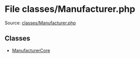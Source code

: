 File classes/Manufacturer.php
=========

Source: [classes/Manufacturer.php](https://github.com/PrestaShop/PrestaShop/blob/1.5.3.0/classes/Manufacturer.php)


Classes
-------

* [ManufacturerCore](class.ManufacturerCore.md)

